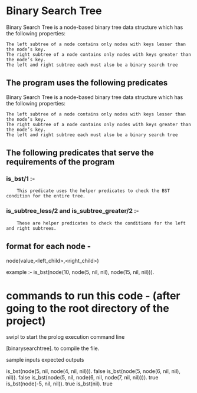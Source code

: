 # Binary Search Tree
Binary Search Tree is a node-based binary tree data structure which has the following properties:

    The left subtree of a node contains only nodes with keys lesser than the node’s key.
    The right subtree of a node contains only nodes with keys greater than the node’s key.
    The left and right subtree each must also be a binary search tree


## The program uses the following predicates 
Binary Search Tree is a node-based binary tree data structure which has the following properties:

    The left subtree of a node contains only nodes with keys lesser than the node’s key.
    The right subtree of a node contains only nodes with keys greater than the node’s key.
    The left and right subtree each must also be a binary search tree


## The following predicates that serve the requirements of the program 

### is_bst/1 :- 
        This predicate uses the helper predicates to check the BST condition for the entire tree.

### is_subtree_less/2 and is_subtree_greater/2 :- 
        These are helper predicates to check the conditions for the left and right subtrees.

        

## format for each node - 
node(value,<left_child>,<right_child>)

example :- 
is_bst(node(10, node(5, nil, nil), node(15, nil, nil))).


# commands to run this code - (after going to the root directory of the project)

swipl
            to start the prolog execution command line

[binarysearchtree]. 
            to compile the file.

sample inputs                                                           expected outputs

is_bst(node(5, nil, node(4, nil, nil))).                                     false
is_bst(node(5, node(6, nil, nil), nil)).                                     false
is_bst(node(5, nil, node(6, nil, node(7, nil, nil)))).                       true
is_bst(node(-5, nil, nil)).                                                  true
is_bst(nil).                                                                 true